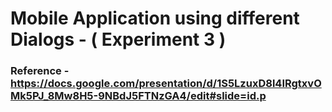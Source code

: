 # Mobile Application using different Dialogs - ( Experiment 3 )

### Reference - https://docs.google.com/presentation/d/1S5LzuxD8l4IRgtxvOMk5PJ_8Mw8H5-9NBdJ5FTNzGA4/edit#slide=id.p
